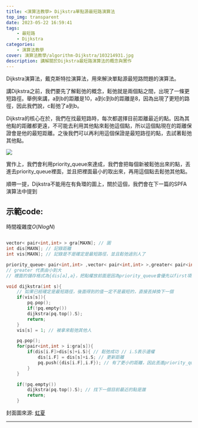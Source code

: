 ```yaml
---
title: <演算法教學> Dijkstra單點源最短路演算法
top_img: transparent
date: 2023-05-22 16:59:41
tags:
    - 最短路
    - Dijkstra
categories:
    - 演算法教學
cover: 演算法教學/algorithm-Dijkstra/103214931.jpg
description: 講解關於Dijkstra最短路演算法的概念與實作
---
```


Dijkstra演算法，戴克斯特拉演算法，用來解決單點源最短路問題的演算法。

講Dijkstra之前，我們要先了解鬆弛的概念，鬆弛就是兩個點之間，出現了一條更短路徑。舉例來講，a到b的距離是10，a到c到b的距離是8，因為出現了更短的路徑，因此我們說，c鬆弛了a到b。

Dijkstra的核心在於，我們在找最短路時，每次都選擇目前距離最近的點。因為其他點的距離都更遠，不可能去利用其他點來鬆弛這個點，所以這個點現在的距離保證會是他的最短距離。之後我們可以再利用這個保證是最短路徑的點，去試著鬆弛其他點。

![](/演算法教學/algorithm-Dijkstra/Dijkstra.gif)

實作上，我們會利用priority_queue來達成，我們會把每個新被鬆弛出來的點，丟進去priority_queue裡面，並且把裡面最小的取出來，再用這個點去鬆弛其他點。

順帶一提，Dijkstra不能用在有負環的圖上，關於這個，我們會在下一篇的SPFA演算法中提到

## 示範code:
時間複雜度$O(NlogN)$
```c++

vector< pair<int,int> > gra[MAXN]; // 圖
int dis[MAXN]; // 記錄距離
int vis[MAXN]; // 記錄是不是確定是最短路徑，並且鬆弛過別人了

priority_queue< pair<int,int> ,vector< pair<int,int> >,greater< pair<int,int> > > pq;
// greater 代表由小到大
// 裡面的儲存格式為{dis[a],a}，把點權放前面是因為priority_queue會優先以first項來排序

void dijkstra(int s){
    // 如果已經確定是最短路徑，後面得到的值一定不是最短的，直接丟掉換下一個
    if(vis[s]){ 
        pq.pop();
        if(!pq.empty())
        dijkstra(pq.top().S);
        return;
    }
    vis[s] = 1; // 被拿來鬆弛其他人

    pq.pop();
    for(pair<int,int > i:gra[s]){
        if(dis[i.F]>dis[s]+i.S){ // 鬆弛成功 // i.S表示邊權
            dis[i.F] = dis[s]+i.S; // 更新距離
            pq.push({dis[i.F],i.F}); // 有了更小的距離，因此丟進priority_queue中比較
        }
    }

    if(!pq.empty())
        dijkstra(pq.top().S); // 找下一個目前最近的點是誰
        return;
    }

```

封面圖來源: [虹夏](https://www.pixiv.net/artworks/103214931)

---
